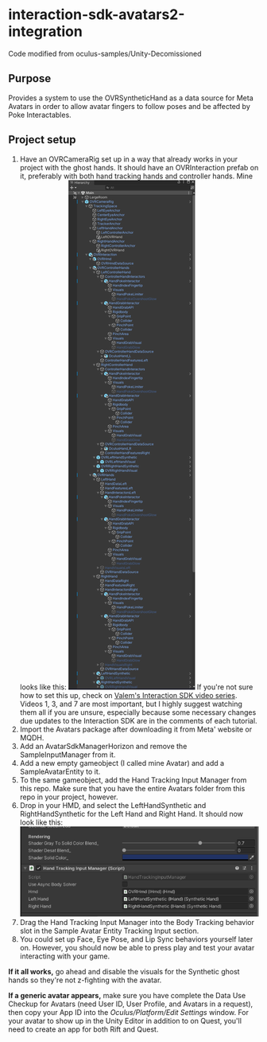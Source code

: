 # interaction-sdk-avatars2-integration
Code modified from oculus-samples/Unity-Decomissioned

## Purpose
Provides a system to use the OVRSyntheticHand as a data source for Meta Avatars in order to allow avatar fingers to follow poses and be affected by Poke Interactables.

## Project setup
1. Have an OVRCameraRig set up in a way that already works in your project with the ghost hands. It should have an OVRInteraction prefab on it, preferably with both hand tracking hands and controller hands. Mine looks like this:
![Hierarchy screenshot](screenshots/OVRCameraRigHierarchy.png)
If you're not sure how to set this up, check on [Valem's Interaction SDK video series](https://www.youtube.com/playlist?list=PLpEoiloH-4eMRR8wAfy22ecQeCT2tIuMD). Videos 1, 3, and 7 are most important, but I highly suggest watching them all if you are unsure, especially because some necessary changes due updates to the Interaction SDK are in the comments of each tutorial.
2. Import the Avatars package after downloading it from Meta' website or MQDH.
3. Add an AvatarSdkManagerHorizon and remove the SampleInputManager from it.
4. Add a new empty gameobject (I called mine Avatar) and add a SampleAvatarEntity to it.
5. To the same gameobject, add the Hand Tracking Input Manager from this repo. Make sure that you have the entire Avatars folder from this repo in your project, however.
6. Drop in your HMD, and select the LeftHandSynthetic and RightHandSynthetic for the Left Hand and Right Hand. It should now look like this:
![Hand Tracking Input Manager screenshot](screenshots/HandTrackingInputManager.png)
7. Drag the Hand Tracking Input Manager into the Body Tracking behavior slot in the Sample Avatar Entity Tracking Input section.
8. You could set up Face, Eye Pose, and Lip Sync behaviors yourself later on. However, you should now be able to press play and test your avatar interacting with your game.

**If it all works,** go ahead and disable the visuals for the Synthetic ghost hands so they're not z-fighting with the avatar.

**If a generic avatar appears,** make sure you have complete the Data Use Checkup for Avatars (need User ID, User Profile, and Avatars in a request), then copy your App ID into the *Oculus/Platform/Edit Settings* window. For your avatar to show up in the Unity Editor in addition to on Quest, you'll need to create an app for both Rift and Quest.